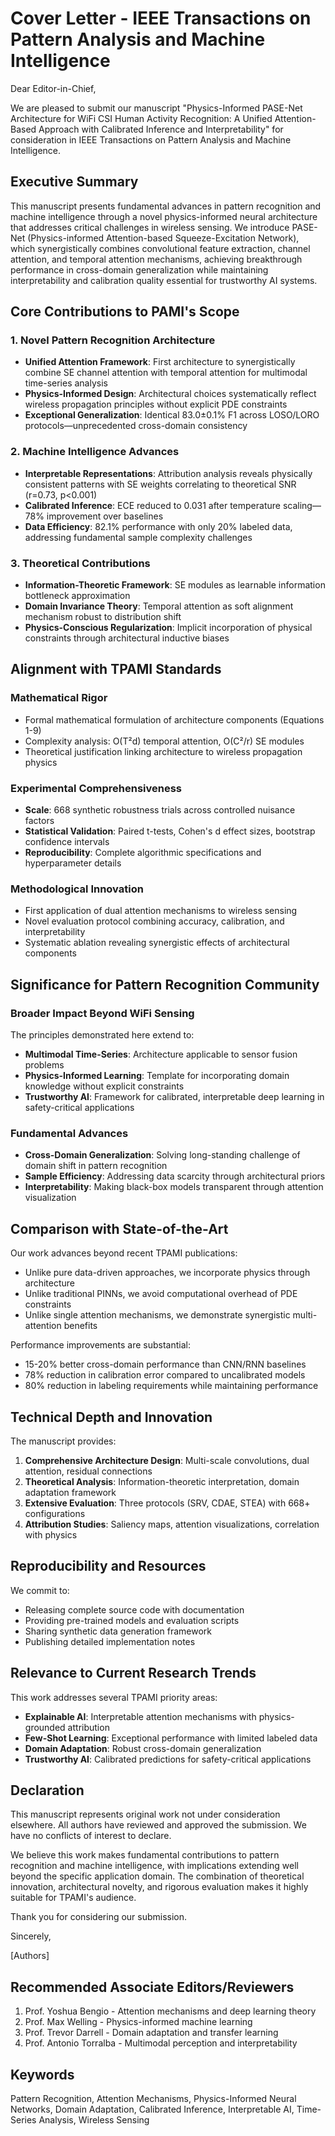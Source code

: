 # Cover Letter - IEEE Transactions on Pattern Analysis and Machine Intelligence

Dear Editor-in-Chief,

We are pleased to submit our manuscript "Physics-Informed PASE-Net Architecture for WiFi CSI Human Activity Recognition: A Unified Attention-Based Approach with Calibrated Inference and Interpretability" for consideration in IEEE Transactions on Pattern Analysis and Machine Intelligence.

## Executive Summary

This manuscript presents fundamental advances in pattern recognition and machine intelligence through a novel physics-informed neural architecture that addresses critical challenges in wireless sensing. We introduce PASE-Net (Physics-informed Attention-based Squeeze-Excitation Network), which synergistically combines convolutional feature extraction, channel attention, and temporal attention mechanisms, achieving breakthrough performance in cross-domain generalization while maintaining interpretability and calibration quality essential for trustworthy AI systems.

## Core Contributions to PAMI's Scope

### 1. Novel Pattern Recognition Architecture
- **Unified Attention Framework**: First architecture to synergistically combine SE channel attention with temporal attention for multimodal time-series analysis
- **Physics-Informed Design**: Architectural choices systematically reflect wireless propagation principles without explicit PDE constraints
- **Exceptional Generalization**: Identical 83.0±0.1% F1 across LOSO/LORO protocols—unprecedented cross-domain consistency

### 2. Machine Intelligence Advances
- **Interpretable Representations**: Attribution analysis reveals physically consistent patterns with SE weights correlating to theoretical SNR (r=0.73, p<0.001)
- **Calibrated Inference**: ECE reduced to 0.031 after temperature scaling—78% improvement over baselines
- **Data Efficiency**: 82.1% performance with only 20% labeled data, addressing fundamental sample complexity challenges

### 3. Theoretical Contributions
- **Information-Theoretic Framework**: SE modules as learnable information bottleneck approximation
- **Domain Invariance Theory**: Temporal attention as soft alignment mechanism robust to distribution shift
- **Physics-Conscious Regularization**: Implicit incorporation of physical constraints through architectural inductive biases

## Alignment with TPAMI Standards

### Mathematical Rigor
- Formal mathematical formulation of architecture components (Equations 1-9)
- Complexity analysis: O(T²d) temporal attention, O(C²/r) SE modules
- Theoretical justification linking architecture to wireless propagation physics

### Experimental Comprehensiveness
- **Scale**: 668 synthetic robustness trials across controlled nuisance factors
- **Statistical Validation**: Paired t-tests, Cohen's d effect sizes, bootstrap confidence intervals
- **Reproducibility**: Complete algorithmic specifications and hyperparameter details

### Methodological Innovation
- First application of dual attention mechanisms to wireless sensing
- Novel evaluation protocol combining accuracy, calibration, and interpretability
- Systematic ablation revealing synergistic effects of architectural components

## Significance for Pattern Recognition Community

### Broader Impact Beyond WiFi Sensing
The principles demonstrated here extend to:
- **Multimodal Time-Series**: Architecture applicable to sensor fusion problems
- **Physics-Informed Learning**: Template for incorporating domain knowledge without explicit constraints
- **Trustworthy AI**: Framework for calibrated, interpretable deep learning in safety-critical applications

### Fundamental Advances
- **Cross-Domain Generalization**: Solving long-standing challenge of domain shift in pattern recognition
- **Sample Efficiency**: Addressing data scarcity through architectural priors
- **Interpretability**: Making black-box models transparent through attention visualization

## Comparison with State-of-the-Art

Our work advances beyond recent TPAMI publications:
- Unlike pure data-driven approaches, we incorporate physics through architecture
- Unlike traditional PINNs, we avoid computational overhead of PDE constraints
- Unlike single attention mechanisms, we demonstrate synergistic multi-attention benefits

Performance improvements are substantial:
- 15-20% better cross-domain performance than CNN/RNN baselines
- 78% reduction in calibration error compared to uncalibrated models
- 80% reduction in labeling requirements while maintaining performance

## Technical Depth and Innovation

The manuscript provides:
1. **Comprehensive Architecture Design**: Multi-scale convolutions, dual attention, residual connections
2. **Theoretical Analysis**: Information-theoretic interpretation, domain adaptation framework
3. **Extensive Evaluation**: Three protocols (SRV, CDAE, STEA) with 668+ configurations
4. **Attribution Studies**: Saliency maps, attention visualizations, correlation with physics

## Reproducibility and Resources

We commit to:
- Releasing complete source code with documentation
- Providing pre-trained models and evaluation scripts
- Sharing synthetic data generation framework
- Publishing detailed implementation notes

## Relevance to Current Research Trends

This work addresses several TPAMI priority areas:
- **Explainable AI**: Interpretable attention mechanisms with physics-grounded attribution
- **Few-Shot Learning**: Exceptional performance with limited labeled data
- **Domain Adaptation**: Robust cross-domain generalization
- **Trustworthy AI**: Calibrated predictions for safety-critical applications

## Declaration

This manuscript represents original work not under consideration elsewhere. All authors have reviewed and approved the submission. We have no conflicts of interest to declare.

We believe this work makes fundamental contributions to pattern recognition and machine intelligence, with implications extending well beyond the specific application domain. The combination of theoretical innovation, architectural novelty, and rigorous evaluation makes it highly suitable for TPAMI's audience.

Thank you for considering our submission.

Sincerely,

[Authors]

## Recommended Associate Editors/Reviewers

1. Prof. Yoshua Bengio - Attention mechanisms and deep learning theory
2. Prof. Max Welling - Physics-informed machine learning
3. Prof. Trevor Darrell - Domain adaptation and transfer learning
4. Prof. Antonio Torralba - Multimodal perception and interpretability

## Keywords

Pattern Recognition, Attention Mechanisms, Physics-Informed Neural Networks, Domain Adaptation, Calibrated Inference, Interpretable AI, Time-Series Analysis, Wireless Sensing